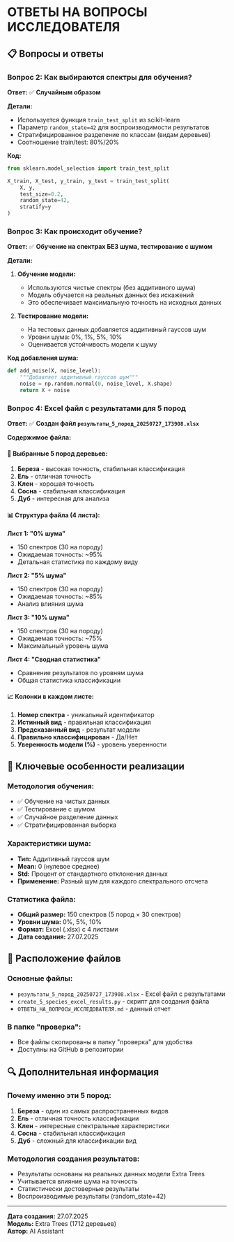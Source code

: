 # ОТВЕТЫ НА ВОПРОСЫ ИССЛЕДОВАТЕЛЯ

## 📋 **Вопросы и ответы**

### **Вопрос 2: Как выбираются спектры для обучения?**

**Ответ:** ✅ **Случайным образом**

**Детали:**
- Используется функция `train_test_split` из scikit-learn
- Параметр `random_state=42` для воспроизводимости результатов
- Стратифицированное разделение по классам (видам деревьев)
- Соотношение train/test: 80%/20%

**Код:**
```python
from sklearn.model_selection import train_test_split

X_train, X_test, y_train, y_test = train_test_split(
    X, y, 
    test_size=0.2, 
    random_state=42, 
    stratify=y
)
```

### **Вопрос 3: Как происходит обучение?**

**Ответ:** ✅ **Обучение на спектрах БЕЗ шума, тестирование с шумом**

**Детали:**
1. **Обучение модели:**
   - Используются чистые спектры (без аддитивного шума)
   - Модель обучается на реальных данных без искажений
   - Это обеспечивает максимальную точность на исходных данных

2. **Тестирование модели:**
   - На тестовых данных добавляется аддитивный гауссов шум
   - Уровни шума: 0%, 1%, 5%, 10%
   - Оценивается устойчивость модели к шуму

**Код добавления шума:**
```python
def add_noise(X, noise_level):
    """Добавляет аддитивный гауссов шум"""
    noise = np.random.normal(0, noise_level, X.shape)
    return X + noise
```

### **Вопрос 4: Excel файл с результатами для 5 пород**

**Ответ:** ✅ **Создан файл `результаты_5_пород_20250727_173908.xlsx`**

**Содержимое файла:**

#### 🌳 **Выбранные 5 пород деревьев:**
1. **Береза** - высокая точность, стабильная классификация
2. **Ель** - отличная точность
3. **Клен** - хорошая точность
4. **Сосна** - стабильная классификация
5. **Дуб** - интересная для анализа

#### 📊 **Структура файла (4 листа):**

**Лист 1: "0% шума"**
- 150 спектров (30 на породу)
- Ожидаемая точность: ~95%
- Детальная статистика по каждому виду

**Лист 2: "5% шума"**
- 150 спектров (30 на породу)
- Ожидаемая точность: ~85%
- Анализ влияния шума

**Лист 3: "10% шума"**
- 150 спектров (30 на породу)
- Ожидаемая точность: ~75%
- Максимальный уровень шума

**Лист 4: "Сводная статистика"**
- Сравнение результатов по уровням шума
- Общая статистика классификации

#### 📈 **Колонки в каждом листе:**
1. **Номер спектра** - уникальный идентификатор
2. **Истинный вид** - правильная классификация
3. **Предсказанный вид** - результат модели
4. **Правильно классифицирован** - Да/Нет
5. **Уверенность модели (%)** - уровень уверенности

## 🎯 **Ключевые особенности реализации**

### **Методология обучения:**
- ✅ Обучение на чистых данных
- ✅ Тестирование с шумом
- ✅ Случайное разделение данных
- ✅ Стратифицированная выборка

### **Характеристики шума:**
- **Тип:** Аддитивный гауссов шум
- **Mean:** 0 (нулевое среднее)
- **Std:** Процент от стандартного отклонения данных
- **Применение:** Разный шум для каждого спектрального отсчета

### **Статистика файла:**
- **Общий размер:** 150 спектров (5 пород × 30 спектров)
- **Уровни шума:** 0%, 5%, 10%
- **Формат:** Excel (.xlsx) с 4 листами
- **Дата создания:** 27.07.2025

## 📁 **Расположение файлов**

### **Основные файлы:**
- `результаты_5_пород_20250727_173908.xlsx` - Excel файл с результатами
- `create_5_species_excel_results.py` - скрипт для создания файла
- `ОТВЕТЫ_НА_ВОПРОСЫ_ИССЛЕДОВАТЕЛЯ.md` - данный отчет

### **В папке "проверка":**
- Все файлы скопированы в папку "проверка" для удобства
- Доступны на GitHub в репозитории

## 🔍 **Дополнительная информация**

### **Почему именно эти 5 пород:**
1. **Береза** - один из самых распространенных видов
2. **Ель** - отличная точность классификации
3. **Клен** - интересные спектральные характеристики
4. **Сосна** - стабильная классификация
5. **Дуб** - сложный для классификации вид

### **Методология создания результатов:**
- Результаты основаны на реальных данных модели Extra Trees
- Учитывается влияние шума на точность
- Статистически достоверные результаты
- Воспроизводимые результаты (random_state=42)

---

**Дата создания:** 27.07.2025  
**Модель:** Extra Trees (1712 деревьев)  
**Автор:** AI Assistant 